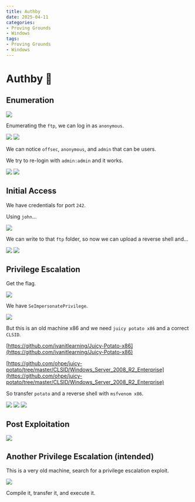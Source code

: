 ```yaml
---
title: Authby
date: 2025-04-11
categories:
- Proving Grounds
- Windows
tags:
- Proving Grounds
- Windows
---
```



# Authby 🔸
<!-- more -->

## Enumeration

![](../assets/Pasted%20image%2020250411235902.png)

Enumerating the `ftp`, we can log in as `anonymous`.

![](../assets/Pasted%20image%2020250412004556.png)
![](../assets/Pasted%20image%2020250412004608.png)

We can notice `offsec`, `anonymous`, and `admin` that can be users.

We try to re-login with `admin:admin` and it works.

![](../assets/Pasted%20image%2020250412004904.png)
![](../assets/Pasted%20image%2020250412005146.png)

## Initial Access

We have credentials for port `242`.

Using `john`...

![](../assets/Pasted%20image%2020250412005254.png)

We can write to that `ftp` folder, so now we can upload a reverse shell and...

![](../assets/Pasted%20image%2020250412005953.png)
![](../assets/Pasted%20image%2020250412010003.png)

## Privilege Escalation

Get the flag.

![](../assets/Pasted%20image%2020250412010132.png)

We have `SeImpersonatePrivilege`.

![](../assets/Pasted%20image%2020250412015027.png)

But this is an old machine x86 and we need `juicy potato x86` and a correct `CLSID`.

[https://github.com/ivanitlearning/Juicy-Potato-x86](https://github.com/ivanitlearning/Juicy-Potato-x86)

[https://github.com/ohpe/juicy-potato/tree/master/CLSID/Windows_Server_2008_R2_Enterprise](https://github.com/ohpe/juicy-potato/tree/master/CLSID/Windows_Server_2008_R2_Enterprise)

So transfer `potato` and a reverse shell with `msfvenom x86`.

![](../assets/Pasted%20image%2020250412015250.png)
![](../assets/Pasted%20image%2020250412015312.png)
![](../assets/Pasted%20image%2020250412015324.png)

## Post Exploitation

![](../assets/Pasted%20image%2020250412015333.png)

## Another Privilege Escalation (intended)

This is a very old machine, search for a privilege escalation exploit.

![](../assets/Pasted%20image%2020250412015810.png)

Compile it, transfer it, and execute it.
